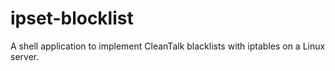 # ipset-blocklist
A shell application to implement CleanTalk blacklists with iptables on a Linux server.
